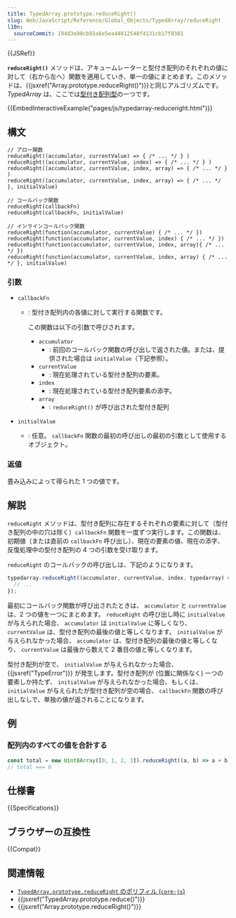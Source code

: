 ```yaml
---
title: TypedArray.prototype.reduceRight()
slug: Web/JavaScript/Reference/Global_Objects/TypedArray/reduceRight
l10n:
  sourceCommit: 194d3e00cb93a6e5ea44812548f4131cb17f0381
---
```


{{JSRef}}

**`reduceRight()`** メソッドは、アキュームレーターと型付き配列のそれぞれの値に対して（右から左へ）関数を適用していき、単一の値にまとめます。このメソッドは、{{jsxref("Array.prototype.reduceRight()")}}と同じアルゴリズムです。 _TypedArray_ は、ここでは[型付き配列型](/ja/docs/Web/JavaScript/Reference/Global_Objects/TypedArray#typedarray_オブジェクト)の一つです。

{{EmbedInteractiveExample("pages/js/typedarray-reduceright.html")}}

## 構文

```js-nolint
// アロー関数
reduceRight((accumulator, currentValue) => { /* ... */ } )
reduceRight((accumulator, currentValue, index) => { /* ... */ } )
reduceRight((accumulator, currentValue, index, array) => { /* ... */ } )
reduceRight((accumulator, currentValue, index, array) => { /* ... */ }, initialValue)

// コールバック関数
reduceRight(callbackFn)
reduceRight(callbackFn, initialValue)

// インラインコールバック関数
reduceRight(function(accumulator, currentValue) { /* ... */ })
reduceRight(function(accumulator, currentValue, index) { /* ... */ })
reduceRight(function(accumulator, currentValue, index, array){ /* ... */ })
reduceRight(function(accumulator, currentValue, index, array) { /* ... */ }, initialValue)
```

### 引数

- `callbackFn`

  - : 型付き配列内の各値に対して実行する関数です。

    この関数は以下の引数で呼びされます。

    - `accumulator`
      - : 前回のコールバック関数の呼び出しで返された値。または、提供された場合は `initialValue`（下記参照）。
    - `currentValue`
      - : 現在処理されている型付き配列の要素。
    - `index`
      - : 現在処理されている型付き配列要素の添字。
    - `array`
      - : `reduceRight()` が呼び出された型付き配列

- `initialValue`
  - : 任意。 `callbackFn` 関数の最初の呼び出しの最初の引数として使用するオブジェクト。

### 返値

畳み込みによって得られた 1 つの値です。

## 解説

`reduceRight` メソッドは、型付き配列に存在するそれぞれの要素に対して（型付き配列の中の穴は除く）`callbackFn` 関数を一度ずつ実行します。この関数は、初期値（または直前の `callbackFn` 呼び出し）、現在の要素の値、現在の添字、反復処理中の型付き配列の 4 つの引数を受け取ります。

`reduceRight` のコールバックの呼び出しは、下記のようになります。

```js
typedarray.reduceRight((accumulator, currentValue, index, typedarray) => {
  // ...
});
```

最初にコールバック関数が呼び出されたときは、 `accumulator` と `currentValue` は、2 つの値を一つにまとめます。 `reduceRight` の呼び出し時に `initialValue` が与えられた場合、 `accumulator` は `initialValue` に等しくなり、 `currentValue` は、型付き配列の最後の値と等しくなります。 `initialValue` が与えられなかった場合、 `accumulator` は、型付き配列の最後の値と等しくなり、 `currentValue` は最後から数えて 2 番目の値と等しくなります。

型付き配列が空で、 `initialValue` が与えられなかった場合、 {{jsxref("TypeError")}} が発生します。型付き配列が (位置に関係なく) 一つの要素しか持たず、 `initialValue` が与えられなかった場合、もしくは、 `initialValue` が与えられたが型付き配列が空の場合、 `callbackFn` 関数の呼び出しなしで、単独の値が返されることになります。

## 例

### 配列内のすべての値を合計する

```js
const total = new Uint8Array([0, 1, 2, 3]).reduceRight((a, b) => a + b);
// total === 6
```

## 仕様書

{{Specifications}}

## ブラウザーの互換性

{{Compat}}

## 関連情報

- [`TypedArray.prototype.reduceRight` のポリフィル (`core-js`)](https://github.com/zloirock/core-js#ecmascript-typed-arrays)
- {{jsxref("TypedArray.prototype.reduce()")}}
- {{jsxref("Array.prototype.reduceRight()")}}
